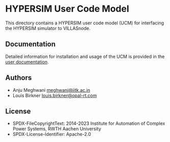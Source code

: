 # HYPERSIM User Code Model

This directory contains a HYPERSIM user code model (UCM) for interfacing the HYPERSIM simulator to VILLASnode.

## Documentation

Detailed information for installation and usage of the UCM is provided in the [user documentation](https://villas.fein-aachen.org/docs/node/clients/opal_hypersim).

## Authors

- Anju Meghwani <meghwani@iitk.ac.in>
- Louis Birkner <louis.birkner@opal-rt.com>

## License

- SPDX-FileCopyrightText: 2014-2023 Institute for Automation of Complex Power Systems, RWTH Aachen University
- SPDX-License-Identifier: Apache-2.0
